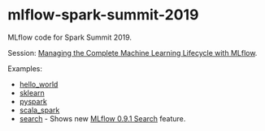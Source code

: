 # mlflow-spark-summit-2019

MLflow code for Spark Summit 2019.

Session: [Managing the Complete Machine Learning Lifecycle with MLflow](https://databricks.com/sparkaisummit/north-america/sessions-single-2019?id=183).

Examples:
* [hello_world](hello_world)
* [sklearn](sklearn)
* [pyspark](pyspark)
* [scala_spark](scala_spark)
* [search](search) - Shows new [MLflow 0.9.1 Search](https://mlflow.org/docs/latest/search-syntax.html) feature.
